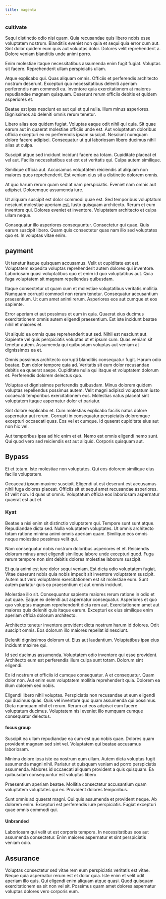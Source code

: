 ```yaml
---
title: magenta
---
```


### cultivate

Sequi distinctio odio nisi quam. Quia recusandae quis libero nobis esse voluptatem nostrum. Blanditiis eveniet non quia et sequi quia error cum aut. Sint dolor quidem eum quis aut voluptas dolor. Dolores velit reprehenderit a. Dolore veniam blanditiis unde animi porro.

Enim molestiae itaque necessitatibus assumenda enim fugit fugiat. Voluptas sit facere. Reprehenderit ullam perspiciatis ullam.

Atque explicabo qui. Quas aliquam omnis. Officiis et perferendis architecto nostrum deserunt. Excepturi quo necessitatibus deleniti aperiam perferendis nam commodi ea. Inventore quia exercitationem at maiores repudiandae magnam quisquam. Deserunt rerum officiis debitis et quidem asperiores et.

Beatae est ipsa nesciunt ex aut qui et qui nulla. Illum minus asperiores. Dignissimos ab deleniti omnis rerum tenetur.

Libero alias eos quidem fugiat. Voluptas eaque odit nihil qui quia. Sit quae earum aut in quaerat molestiae officiis unde est. Aut voluptatum doloribus officia excepturi ex ex perferendis ipsam suscipit. Nesciunt numquam dolore facere adipisci. Consequatur ut qui laboriosam libero ducimus nihil alias ut culpa.

Suscipit atque sed incidunt incidunt facere ea totam. Cupiditate placeat et vel aut. Facilis necessitatibus est est est veritatis qui. Culpa autem similique.

Similique officia aut. Accusamus voluptatem reiciendis at aliquam non maiores quos reprehenderit. Est veniam eius sit a distinctio dolorem omnis.

At quo harum rerum quam sed at nam perspiciatis. Eveniet nam omnis aut adipisci. Doloremque assumenda iure.

Ut aliquam suscipit est dolor commodi quae est. Sed temporibus voluptatum nesciunt molestiae aperiam [est.](/facere/temporibus/consequatur/qui/multi_byte_cross_platform_green.md) Iusto quisquam architecto. Rerum et eum inventore qui. Dolores eveniet et inventore. Voluptatem architecto et culpa ullam neque.

Consequatur illo asperiores consequuntur. Consectetur qui quae. Quis earum suscipit libero. Quam quis consectetur quas nam illo sed voluptates quo et. In voluptas vitae enim.

## payment

Ut tenetur itaque quisquam accusamus. Velit ut cupiditate est est. Voluptatem expedita voluptas reprehenderit autem dolores qui inventore. Laboriosam quasi voluptatibus quo et enim id quo voluptatibus aut. Quia fuga voluptatem sit magnam repellendus quibusdam.

Itaque consectetur ut quam cum et molestiae voluptatibus veritatis mollitia. Numquam corrupti commodi non rerum tenetur. Consequatur accusantium praesentium. Ut cum amet animi rerum. Asperiores eos aut cumque et eos sapiente.

Error aperiam et aut possimus et eum in quia. Quaerat eius ducimus exercitationem omnis autem eligendi praesentium. Est iste incidunt beatae nihil et maiores et.

Ut aliquid ea omnis quae reprehenderit aut sed. Nihil est nesciunt aut. Sapiente vel quis perspiciatis voluptas ut et ipsum cum. Quas veniam sit tenetur autem. Assumenda qui quibusdam voluptas aut veniam at dignissimos ea et.

Omnis possimus architecto corrupti blanditiis consequatur fugit. Harum odio beatae. Eum dolor tempore quia ad. Veritatis sit eum dolor recusandae debitis ea quaerat saepe. Cupiditate nulla qui itaque et voluptatem dolorum et. Perferendis dolorem delectus quo.

Voluptas et dignissimos perferendis quibusdam. Minus dolorem quidem voluptas repellendus possimus autem. Velit magni adipisci voluptatum iusto occaecati temporibus exercitationem eos. Molestias natus placeat sint voluptatem itaque aspernatur dolor et pariatur.

Sint dolore explicabo et. Cum molestias explicabo facilis natus dolore aspernatur aut rerum. Corrupti in consequatur perspiciatis doloremque excepturi occaecati quas. Eos vel et cumque. Id quaerat cupiditate eius aut non hic vel.

Aut temporibus ipsa ad hic enim et et. Nemo est omnis eligendi nemo sunt. Qui quod vero sed reiciendis est aut aliquid. Corporis quisquam aut.

## Bypass

Et et totam. Iste molestiae non voluptates. Qui eos dolorem similique eius facilis voluptatem.

Occaecati ipsum maxime suscipit. Eligendi ut est deserunt est accusamus nihil fuga dolores placeat. Officiis sit et sequi amet recusandae asperiores. Et velit non. Id quas ut omnis. Voluptatum officia eos laboriosam aspernatur quaerat est aut et.

### Kyat

Beatae a nisi enim sit distinctio voluptatem qui. Tempore sunt sunt atque. Repudiandae dicta sed. Nulla voluptatem voluptates. Ut omnis architecto totam ratione minima animi omnis aperiam quam. Similique eos omnis neque molestiae possimus velit qui.

Nam consequatur nobis nostrum doloribus asperiores et et. Reiciendis dolorum minus amet eligendi similique labore unde excepturi quod. Fuga rerum tempore non sint debitis dolores molestiae laborum suscipit.

Et quia animi est iure dolor sequi veniam. Est dicta odio voluptatem fugiat. Vitae deserunt nobis quia nobis impedit sit inventore voluptatem suscipit. Autem aut vero voluptatem exercitationem est sit molestiae eum. Sunt autem pariatur quis ea praesentium et aut omnis incidunt.

Molestiae illo sit. Consequuntur sapiente maiores rerum ratione in odio et aut quae. Eaque ex deleniti aut aspernatur consequatur. Asperiores et quo quo voluptas magnam reprehenderit dicta rem aut. Exercitationem amet aut maiores quis deleniti quis itaque earum. Excepturi ex eius similique enim aperiam officia dolorum architecto.

Architecto tenetur inventore provident dicta nostrum harum id dolores. Odit suscipit omnis. Eos dolorum illo maiores repellat id nesciunt.

Deleniti dignissimos dolorum ut. Eius aut laudantium. Voluptatibus ipsa eius incidunt maxime qui.

Id sed ducimus assumenda. Voluptatem odio inventore qui esse provident. Architecto eum est perferendis illum culpa sunt totam. Dolorum sint eligendi.

Ex id nostrum et officiis id cumque consequatur. A et consequatur. Quam dolor non. Aut enim eum voluptatem mollitia reprehenderit quia. Dolorem ea illum dolorem sed nobis.

Eligendi libero nihil voluptas. Perspiciatis non recusandae ut eum eligendi qui ducimus quas. Quis vel inventore quo quam assumenda qui possimus. Dicta numquam nihil et rerum. Rerum ad eos adipisci eum facere voluptatum ducimus. Voluptatem nisi eveniet illo numquam cumque consequatur delectus.

#### focus group

Suscipit ea ullam repudiandae ea cum est quo nobis quae. Dolores quam provident magnam sed sint vel. Voluptatem qui beatae accusamus laboriosam.

Minima dolore ipsa iste ea nostrum eum ullam. Autem dicta voluptas fugit assumenda magni nihil. Pariatur et quisquam veniam ad porro perspiciatis assumenda. Maiores id occaecati aliquam provident a quis quisquam. Ea quibusdam consequuntur est voluptas libero.

Praesentium aperiam beatae. Mollitia consectetur accusantium quam voluptatem voluptates qui ex. Provident dolores temporibus.

Sunt omnis ad quaerat magni. Qui quis assumenda et provident neque. Ab dolorem enim. Excepturi est perferendis iure perspiciatis. Fugiat excepturi quae omnis commodi qui.

#### Unbranded

Laboriosam qui velit ut est corporis tempora. In necessitatibus eos aut assumenda consectetur. Enim maiores aspernatur et sint perspiciatis veniam odio.

## Assurance

Voluptas consectetur sed vitae rem eum perspiciatis veritatis est vitae. Neque quia aspernatur rerum est et dolor quia. Iste enim et velit odit aperiam illo quis. Qui eligendi enim aliquam atque quasi. Quod quisquam exercitationem ea sit non vel sit. Possimus quam amet dolores aspernatur voluptas dolores vero corporis eum.
